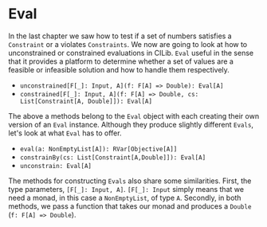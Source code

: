 # Eval

In the last chapter we saw how to test if a set of numbers satisfies a `Constraint` or a violates `Constraints`.
We now are going to look at how to unconstrained or constrained evaluations in CILib.
`Eval` useful in the sense that it provides a platform to determine whether a set of values are a feasible or
infeasible solution and how to handle them respectively.

- `unconstrained[F[_]: Input, A](f: F[A] => Double): Eval[A]`
- `constrained[F[_]: Input, A](f: F[A] => Double, cs: List[Constraint[A, Double]]): Eval[A]`

The above a methods belong to the `Eval` object with each creating their own version of an `Eval` instance.
Although they produce slightly different `Evals`, let's look at what `Eval` has to offer.

- `eval(a: NonEmptyList[A]): RVar[Objective[A]]`
- `constrainBy(cs: List[Constraint[A,Double]]): Eval[A]`
- `unconstrain: Eval[A]`

The methods for constructing `Evals` also share some similarities. First, the type parameters, `[F[_]: Input, A]`.
`[F[_]: Input` simply means that we need a monad, in this case a `NonEmptyList`, of type `A`.
Secondly, in both methods, we pass a function that takes our monad and produces a `Double` (`f: F[A] => Double`).